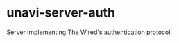 # unavi-server-auth

Server implementing The Wired's [authentication](https://github.com/unavi-xyz/wired-protocol/tree/main/social) protocol.
